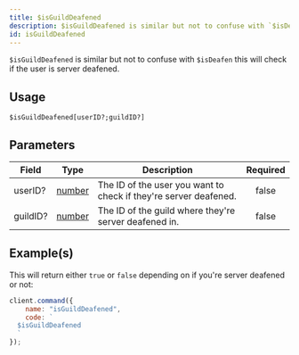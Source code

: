 ```yaml
---
title: $isGuildDeafened
description: $isGuildDeafened is similar but not to confuse with `$isDeafen` this will check if the user is server deafened.
id: isGuildDeafened
---
```


`$isGuildDeafened` is similar but not to confuse with `$isDeafen` this will check if the user is server deafened.

## Usage

```aoi
$isGuildDeafened[userID?;guildID?]
```

## Parameters

| Field    | Type                                                                                              | Description                                                      | Required |
| -------- | ------------------------------------------------------------------------------------------------- | ---------------------------------------------------------------- | :------: |
| userID?  | [number](https://developer.mozilla.org/en-US/docs/Web/JavaScript/Reference/Global_Objects/Number) | The ID of the user you want to check if they're server deafened. |  false   |
| guildID? | [number](https://developer.mozilla.org/en-US/docs/Web/JavaScript/Reference/Global_Objects/Number) | The ID of the guild where they're server deafened in.            |  false   |

## Example(s)

This will return either `true` or `false` depending on if you're server deafened or not:

```javascript
client.command({
    name: "isGuildDeafened",
    code: `
  $isGuildDeafened
  `
});
```
